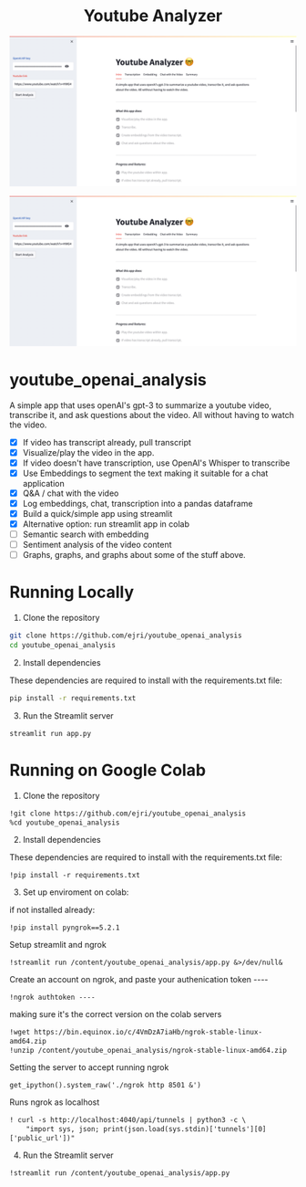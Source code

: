 <h1 align="center">
Youtube Analyzer 
</h1>

![Screen shot of the app in Streamlit](https://github.com/ejri/youtube_openai_analysis/blob/main/youtube_analyer.png)

[![Video demo](https://github.com/ejri/youtube_openai_analysis/blob/main/youtube_analyer.png)](https://youtu.be/Vd-_E6m9vm0)


# youtube_openai_analysis
A simple app that uses openAI's gpt-3 to summarize a youtube video, transcribe it, and ask questions about the video. All without having to watch the video. 

- [x] If video has transcript already, pull transcript
- [x] Visualize/play the video in the app. 
- [x] If video doesn't have transcription, use OpenAI's Whisper to transcribe
- [x] Use Embeddings to segment the text making it suitable for a chat application 
- [x] Q&A / chat with the video 
- [x] Log embeddings, chat, transcription into a pandas dataframe
- [x] Build a quick/simple app using streamlit
- [x] Alternative option: run streamlit app in colab
- [ ] Semantic search with embedding
- [ ] Sentiment analysis of the video content
- [ ] Graphs, graphs, and graphs about some of the stuff above.

# Running Locally

1. Clone the repository

```bash
git clone https://github.com/ejri/youtube_openai_analysis
cd youtube_openai_analysis
```
2. Install dependencies

These dependencies are required to install with the requirements.txt file:

``` bash
pip install -r requirements.txt
```

3. Run the Streamlit server

```bash
streamlit run app.py
```

# Running on Google Colab

1. Clone the repository

```
!git clone https://github.com/ejri/youtube_openai_analysis
%cd youtube_openai_analysis
```
2. Install dependencies

These dependencies are required to install with the requirements.txt file:

``` 
!pip install -r requirements.txt
```

3. Set up enviroment on colab:

if not installed already: 
```
!pip install pyngrok==5.2.1
```

Setup streamlit and ngrok
```
!streamlit run /content/youtube_openai_analysis/app.py &>/dev/null&
```

Create an account on ngrok, and paste your authenication token ----
```
!ngrok authtoken ----
```

making sure it's the correct version on the colab servers
```
!wget https://bin.equinox.io/c/4VmDzA7iaHb/ngrok-stable-linux-amd64.zip
!unzip /content/youtube_openai_analysis/ngrok-stable-linux-amd64.zip
```

Setting the server to accept running ngrok
```
get_ipython().system_raw('./ngrok http 8501 &')
```

Runs ngrok as localhost
```
! curl -s http://localhost:4040/api/tunnels | python3 -c \
    "import sys, json; print(json.load(sys.stdin)['tunnels'][0]['public_url'])"
```

4. Run the Streamlit server

```
!streamlit run /content/youtube_openai_analysis/app.py
```

